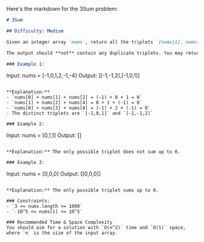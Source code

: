 Here's the markdown for the 3Sum problem:

```markdown
# 3Sum

## Difficulty: Medium

Given an integer array `nums`, return all the triplets `[nums[i], nums[j], nums[k]]` where `nums[i] + nums[j] + nums[k] == 0`, and the indices `i`, `j` and `k` are all distinct.

The output should **not** contain any duplicate triplets. You may return the output and the triplets in any order.

### Example 1:
```
Input: nums = [-1,0,1,2,-1,-4]
Output: [[-1,-1,2],[-1,0,1]]
```

**Explanation:** 
- `nums[0] + nums[1] + nums[2] = (-1) + 0 + 1 = 0`
- `nums[1] + nums[2] + nums[4] = 0 + 1 + (-1) = 0`
- `nums[0] + nums[3] + nums[4] = (-1) + 2 + (-1) = 0`
- The distinct triplets are `[-1,0,1]` and `[-1,-1,2]`

### Example 2:
```
Input: nums = [0,1,1]
Output: []
```

**Explanation:** The only possible triplet does not sum up to 0.

### Example 3:
```
Input: nums = [0,0,0]
Output: [[0,0,0]]
```

**Explanation:** The only possible triplet sums up to 0.

### Constraints:
- `3 <= nums.length <= 1000`
- `-10^5 <= nums[i] <= 10^5`

### Recommended Time & Space Complexity
You should aim for a solution with `O(n^2)` time and `O(1)` space, where `n` is the size of the input array.
```
